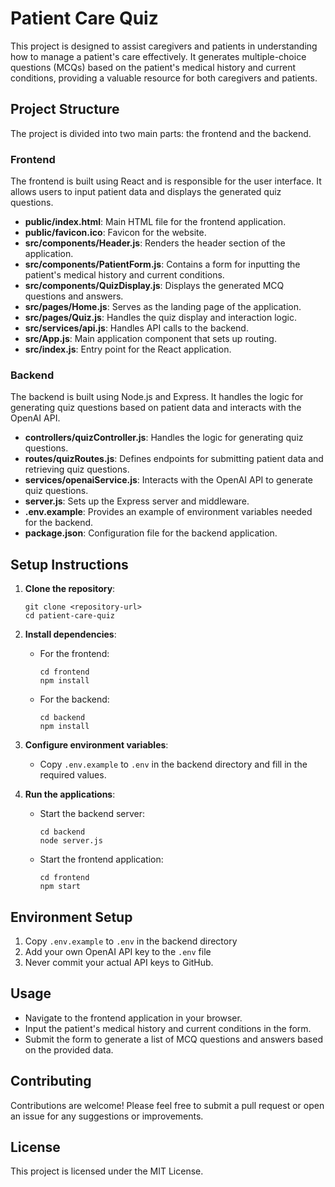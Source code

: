 # Patient Care Quiz

This project is designed to assist caregivers and patients in understanding how to manage a patient's care effectively. It generates multiple-choice questions (MCQs) based on the patient's medical history and current conditions, providing a valuable resource for both caregivers and patients.

## Project Structure

The project is divided into two main parts: the frontend and the backend.

### Frontend

The frontend is built using React and is responsible for the user interface. It allows users to input patient data and displays the generated quiz questions.

- **public/index.html**: Main HTML file for the frontend application.
- **public/favicon.ico**: Favicon for the website.
- **src/components/Header.js**: Renders the header section of the application.
- **src/components/PatientForm.js**: Contains a form for inputting the patient's medical history and current conditions.
- **src/components/QuizDisplay.js**: Displays the generated MCQ questions and answers.
- **src/pages/Home.js**: Serves as the landing page of the application.
- **src/pages/Quiz.js**: Handles the quiz display and interaction logic.
- **src/services/api.js**: Handles API calls to the backend.
- **src/App.js**: Main application component that sets up routing.
- **src/index.js**: Entry point for the React application.

### Backend

The backend is built using Node.js and Express. It handles the logic for generating quiz questions based on patient data and interacts with the OpenAI API.

- **controllers/quizController.js**: Handles the logic for generating quiz questions.
- **routes/quizRoutes.js**: Defines endpoints for submitting patient data and retrieving quiz questions.
- **services/openaiService.js**: Interacts with the OpenAI API to generate quiz questions.
- **server.js**: Sets up the Express server and middleware.
- **.env.example**: Provides an example of environment variables needed for the backend.
- **package.json**: Configuration file for the backend application.

## Setup Instructions

1. **Clone the repository**:
   ```
   git clone <repository-url>
   cd patient-care-quiz
   ```

2. **Install dependencies**:
   - For the frontend:
     ```
     cd frontend
     npm install
     ```
   - For the backend:
     ```
     cd backend
     npm install
     ```

3. **Configure environment variables**:
   - Copy `.env.example` to `.env` in the backend directory and fill in the required values.

4. **Run the applications**:
   - Start the backend server:
     ```
     cd backend
     node server.js
     ```
   - Start the frontend application:
     ```
     cd frontend
     npm start
     ```

## Environment Setup

1. Copy `.env.example` to `.env` in the backend directory
2. Add your own OpenAI API key to the `.env` file
3. Never commit your actual API keys to GitHub.

## Usage

- Navigate to the frontend application in your browser.
- Input the patient's medical history and current conditions in the form.
- Submit the form to generate a list of MCQ questions and answers based on the provided data.

## Contributing

Contributions are welcome! Please feel free to submit a pull request or open an issue for any suggestions or improvements.

## License

This project is licensed under the MIT License.